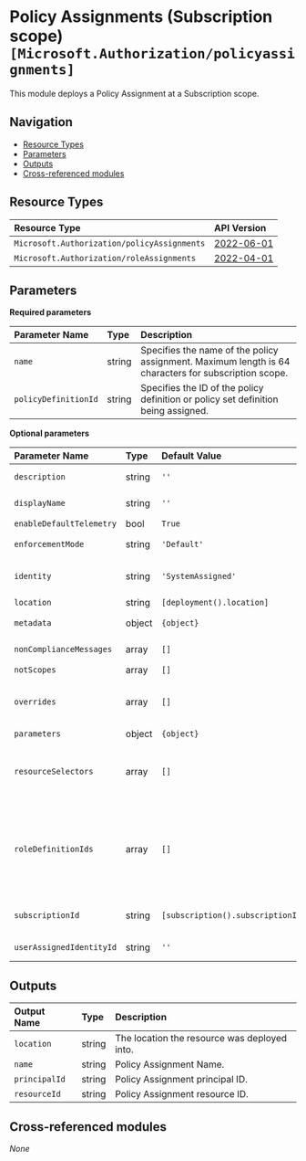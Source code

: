 # Policy Assignments (Subscription scope) `[Microsoft.Authorization/policyassignments]`

This module deploys a Policy Assignment at a Subscription scope.

## Navigation

- [Resource Types](#Resource-Types)
- [Parameters](#Parameters)
- [Outputs](#Outputs)
- [Cross-referenced modules](#Cross-referenced-modules)

## Resource Types

| Resource Type | API Version |
| :-- | :-- |
| `Microsoft.Authorization/policyAssignments` | [2022-06-01](https://learn.microsoft.com/en-us/azure/templates/Microsoft.Authorization/2022-06-01/policyAssignments) |
| `Microsoft.Authorization/roleAssignments` | [2022-04-01](https://learn.microsoft.com/en-us/azure/templates/Microsoft.Authorization/2022-04-01/roleAssignments) |

## Parameters

**Required parameters**

| Parameter Name | Type | Description |
| :-- | :-- | :-- |
| `name` | string | Specifies the name of the policy assignment. Maximum length is 64 characters for subscription scope. |
| `policyDefinitionId` | string | Specifies the ID of the policy definition or policy set definition being assigned. |

**Optional parameters**

| Parameter Name | Type | Default Value | Allowed Values | Description |
| :-- | :-- | :-- | :-- | :-- |
| `description` | string | `''` |  | This message will be part of response in case of policy violation. |
| `displayName` | string | `''` |  | The display name of the policy assignment. Maximum length is 128 characters. |
| `enableDefaultTelemetry` | bool | `True` |  | Enable telemetry via a Globally Unique Identifier (GUID). |
| `enforcementMode` | string | `'Default'` | `[Default, DoNotEnforce]` | The policy assignment enforcement mode. Possible values are Default and DoNotEnforce. - Default or DoNotEnforce. |
| `identity` | string | `'SystemAssigned'` | `[None, SystemAssigned, UserAssigned]` | The managed identity associated with the policy assignment. Policy assignments must include a resource identity when assigning 'Modify' policy definitions. |
| `location` | string | `[deployment().location]` |  | Location for all resources. |
| `metadata` | object | `{object}` |  | The policy assignment metadata. Metadata is an open ended object and is typically a collection of key-value pairs. |
| `nonComplianceMessages` | array | `[]` |  | The messages that describe why a resource is non-compliant with the policy. |
| `notScopes` | array | `[]` |  | The policy excluded scopes. |
| `overrides` | array | `[]` |  | The policy property value override. Allows changing the effect of a policy definition without modifying the underlying policy definition or using a parameterized effect in the policy definition. |
| `parameters` | object | `{object}` |  | Parameters for the policy assignment if needed. |
| `resourceSelectors` | array | `[]` |  | The resource selector list to filter policies by resource properties. Facilitates safe deployment practices (SDP) by enabling gradual roll out policy assignments based on factors like resource location, resource type, or whether a resource has a location. |
| `roleDefinitionIds` | array | `[]` |  | The IDs Of the Azure Role Definition list that is used to assign permissions to the identity. You need to provide either the fully qualified ID in the following format: '/providers/Microsoft.Authorization/roleDefinitions/c2f4ef07-c644-48eb-af81-4b1b4947fb11'.. See https://learn.microsoft.com/en-us/azure/role-based-access-control/built-in-roles for the list IDs for built-in Roles. They must match on what is on the policy definition. |
| `subscriptionId` | string | `[subscription().subscriptionId]` |  | The Target Scope for the Policy. The subscription ID of the subscription for the policy assignment. If not provided, will use the current scope for deployment. |
| `userAssignedIdentityId` | string | `''` |  | The Resource ID for the user assigned identity to assign to the policy assignment. |


## Outputs

| Output Name | Type | Description |
| :-- | :-- | :-- |
| `location` | string | The location the resource was deployed into. |
| `name` | string | Policy Assignment Name. |
| `principalId` | string | Policy Assignment principal ID. |
| `resourceId` | string | Policy Assignment resource ID. |

## Cross-referenced modules

_None_
